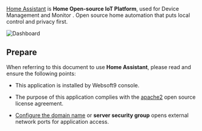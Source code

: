 [Home Assistant](https://www.home-assistant.io/) is **Home Open-source IoT Platform**, used for Device Management and Monitor . Open source home automation that puts local control and privacy first.


![Dashboard](https://libs.websoft9.com/Websoft9/DocsPicture/zh/homeassistant/homeassistant-gui-websoft9.png)


## Prepare

When referring to this document to use **Home Assistant**, please read and ensure the following points:

- This application is installed by Websoft9 console.

- The purpose of this application complies with the [apache2](https://opensource.org/licenses/Apache-2.0) open source license agreement.

- [Configure the domain name](./domain-set) or **server security group** opens external network ports for application access.